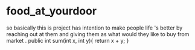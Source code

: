 # food_at_yourdoor
so basically this is project has intention to make people life 's better by reaching out at them and giving them as what would they like to buy from market .
public int sum(int x, int y){
  return x + y;
}

